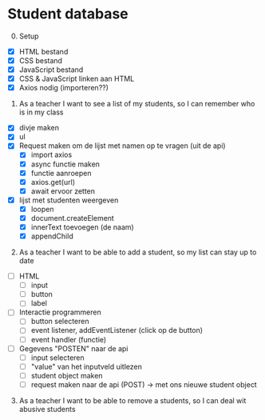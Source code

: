 # Student database

0. Setup

- [x] HTML bestand
- [x] CSS bestand
- [x] JavaScript bestand
- [x] CSS & JavaScript linken aan HTML
- [x] Axios nodig (importeren??)

1. As a teacher I want to see a list of my students, so I can remember who is in my class

- [x] divje maken
- [x] ul
- [x] Request maken om de lijst met namen op te vragen (uit de api)
  - [x] import axios
  - [x] async functie maken
  - [x] functie aanroepen
  - [x] axios.get(url)
  - [x] await ervoor zetten
- [x] lijst met studenten weergeven
  - [x] loopen
  - [x] document.createElement
  - [x] innerText toevoegen (de naam)
  - [x] appendChild

2. As a teacher I want to be able to add a student, so my list can stay up to date

- [ ] HTML
  - [ ] input
  - [ ] button
  - [ ] label
- [ ] Interactie programmeren
  - [ ] button selecteren
  - [ ] event listener, addEventListener (click op de button)
  - [ ] event handler (functie)
- [ ] Gegevens "POSTEN" naar de api
  - [ ] input selecteren
  - [ ] "value" van het inputveld uitlezen
  - [ ] student object maken
  - [ ] request maken naar de api (POST) -> met ons nieuwe student object

3. As a teacher I want to be able to remove a students, so I can deal wit abusive students
